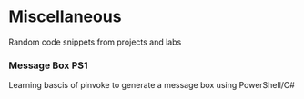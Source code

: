 # Miscellaneous
Random code snippets from projects and labs

### Message Box PS1
Learning bascis of pinvoke to generate a message box using PowerShell/C#
